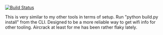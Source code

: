 [![Build Status](https://travis-ci.org/greenygh0st/widump.svg?branch=master)](https://travis-ci.org/greenygh0st/widump)

This is very similar to my other tools in terms of setup. Run "python build.py install" from the CLI. Designed to be a more reliable way to get wifi info for other tooling. Aircrack at least for me has been rather flaky lately.
